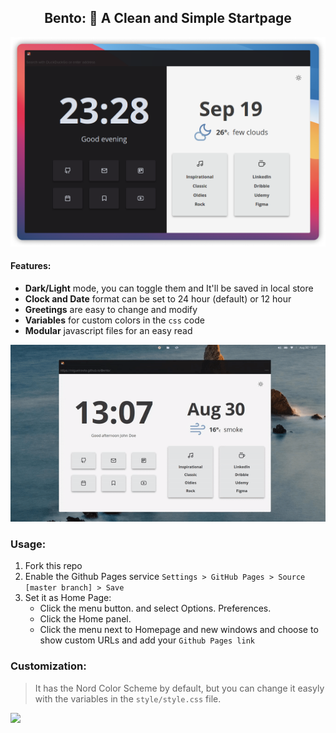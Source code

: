 
<div align="center">
<h2>Bento: 🍱 A Clean and Simple Startpage</h2>
</div>

![](https://github.com/MiguelRAvila/Bento/blob/master/assets/preview.png)

#### Features:

- **Dark/Light** mode, you can toggle them and It'll be saved in local store
-   **Clock and Date** format can be set to 24 hour (default) or 12 hour
-   **Greetings** are easy to change and modify
-   **Variables** for custom colors in the `css` code
-   **Modular** javascript files for an easy read


<p align="center">
  <img src="https://github.com/MiguelRAvila/Bento/blob/master/assets/preview.gif">
</p>

### Usage:

1. Fork this repo
2. Enable the Github Pages service `Settings > GitHub Pages > Source [master branch] > Save`
3. Set it as Home Page:
    - Click the menu button. and select Options. Preferences.
    - Click the Home panel.
    - Click the menu next to Homepage and new windows and choose to show custom URLs and add your `Github Pages link`

### Customization:
> It has the Nord Color Scheme by default, but you can change it easyly with the variables in the `style/style.css` file. 

![](https://github.com/MiguelRAvila/Bento/blob/master/assets/code.png)
